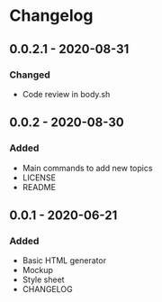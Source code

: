 # Changelog

## 0.0.2.1 - 2020-08-31

### Changed
- Code review in body.sh

## 0.0.2 - 2020-08-30

### Added
- Main commands to add new topics
- LICENSE
- README

## 0.0.1 - 2020-06-21

### Added
- Basic HTML generator
- Mockup
- Style sheet
- CHANGELOG